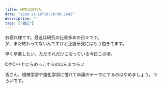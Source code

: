 ```yaml
---
title: 研究は疲れた
date: "2020-11-18T19:38:00.284Z"
description: ""
tags: ["雑記"]
---
```


お疲れ様です。最近は研究の比重多めの日々です。  
が、まだ終わってないんですけど正直研究にはもう飽きてます。

早く卒業したい。ただそれだけになっている今日この頃。

CやC++とにらめっこするのほんまつらい

皆さん、機械学習や強化学習に憧れて卒論のテーマにするのはやめましょう。つらいです。